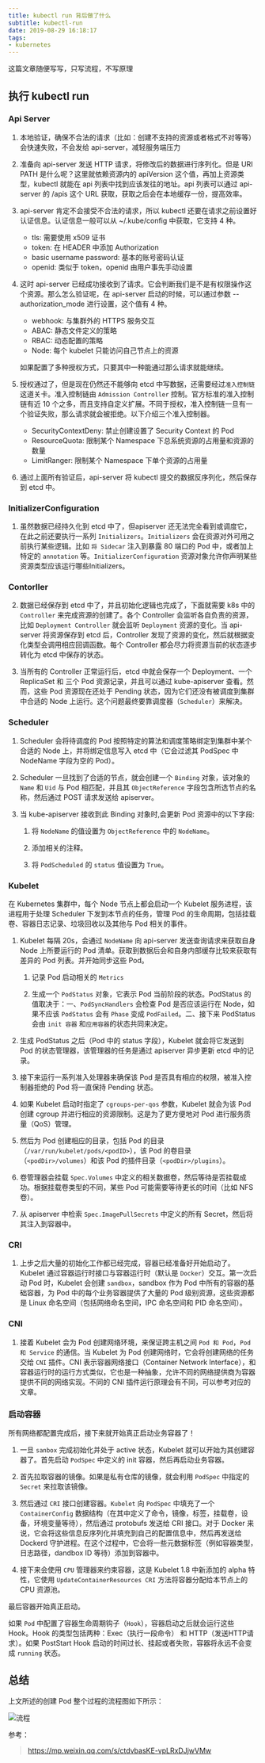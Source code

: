 ```yaml
---
title: kubectl run 背后做了什么
subtitle: kubectl-run
date: 2019-08-29 16:18:17
tags:
- kubernetes
---
```


这篇文章随便写写，只写流程，不写原理

## 执行 kubectl run

### Api Server

1. 本地验证，确保不合法的请求（比如：创建不支持的资源或者格式不对等等）会快速失败，不会发给 api-server，减轻服务端压力

2. 准备向 api-server 发送 HTTP 请求，将修改后的数据进行序列化。但是 URI PATH 是什么呢？这里就依赖资源内的 apiVersion 这个值，再加上资源类型，kubectl 就能在 api 列表中找到应该发往的地址。api 列表可以通过 api-server 的 /apis 这个 URL 获取，获取之后会在本地缓存一份，提高效率。

3. api-server 肯定不会接受不合法的请求，所以 kubectl 还要在请求之前设置好认证信息。认证信息一般可以从 ~/.kube/config 中获取，它支持 4 种。

    * tls: 需要使用 x509 证书
    * token: 在 HEADER 中添加 Authorization
    * basic username password: 基本的账号密码认证
    * openid: 类似于 token，openid 由用户事先手动设置

4. 这时 api-server 已经成功接收到了请求。它会判断我们是不是有权限操作这个资源。那么怎么验证呢，在 api-server 启动的时候，可以通过参数 --authorization_mode 进行设置，这个值有 4 种。

    * webhook: 与集群外的 HTTPS 服务交互
    * ABAC: 静态文件定义的策略
    * RBAC: 动态配置的策略
    * Node: 每个 kubelet 只能访问自己节点上的资源

    如果配置了多种授权方式，只要其中一种能通过那么请求就能继续。

5. 授权通过了，但是现在仍然还不能够向 etcd 中写数据，还需要经过`准入控制链`这道关卡。准入控制链由 `Admission Controller` 控制。官方标准的准入控制链有近 10 个之多，而且支持自定义扩展。不同于授权，准入控制链一旦有一个验证失败，那么请求就会被拒绝。以下介绍三个准入控制器。

    * SecurityContextDeny: 禁止创建设置了 Security Context 的 Pod
    * ResourceQuota: 限制某个 Namespace 下总系统资源的占用量和资源的数量
    * LimitRanger: 限制某个 Namespace 下单个资源的占用量

6. 通过上面所有验证后，api-server 将 kubectl 提交的数据反序列化，然后保存到 etcd 中。

<!-- more -->

### InitializerConfiguration

1. 虽然数据已经持久化到 etcd 中了，但apiserver 还无法完全看到或调度它，在此之前还要执行一系列 `Initializers`。`Initializers` 会在资源对外可用之前执行某些逻辑。比如 `将 Sidecar` 注入到暴露 80 端口的 Pod 中，或者加上特定的 `annotation` 等。`InitializerConfiguration` 资源对象允许你声明某些资源类型应该运行哪些Initializers。

### Contorller

2. 数据已经保存到 etcd 中了，并且初始化逻辑也完成了，下面就需要 k8s 中的 `Controller` 来完成资源的创建了。各个 Controller 会监听各自负责的资源，比如 `Deployment Controller` 就会监听 `Deployment` 资源的变化。当 api-server 将资源保存到 etcd 后，Controller 发现了资源的变化，然后就根据变化类型会调用相应回调函数。每个 Controller 都会尽力将资源当前的状态逐步转化为 etcd 中保存的状态。

3. 当所有的 Controller 正常运行后，etcd 中就会保存一个 Deployment、一个 ReplicaSet 和 三个 Pod 资源记录，并且可以通过 kube-apiserver 查看。然而，这些 Pod 资源现在还处于 Pending 状态，因为它们还没有被调度到集群中合适的 Node 上运行。这个问题最终要靠调度器（`Scheduler`）来解决。

### Scheduler

1. Scheduler 会将待调度的 Pod 按照特定的算法和调度策略绑定到集群中某个合适的 Node 上，并将绑定信息写入 etcd 中（它会过滤其 PodSpec 中 NodeName 字段为空的 Pod）。

2. Scheduler 一旦找到了合适的节点，就会创建一个 `Binding` 对象，该对象的 `Name` 和 `Uid` 与 Pod 相匹配，并且其 `ObjectReference` 字段包含所选节点的名称，然后通过 POST 请求发送给 apiserver。

3. 当 kube-apiserver 接收到此 Binding 对象时,会更新 Pod 资源中的以下字段:

    1. 将 `NodeName` 的值设置为 `ObjectReference` 中的 `NodeName`。

    2. 添加相关的注释。

    3. 将 `PodScheduled` 的 `status` 值设置为 `True`。

### Kubelet

在 Kubernetes 集群中，每个 Node 节点上都会启动一个 Kubelet 服务进程，该进程用于处理 Scheduler 下发到本节点的任务，管理 Pod 的生命周期，包括挂载卷、容器日志记录、垃圾回收以及其他与 Pod 相关的事件。

1. Kubelet 每隔 20s，会通过 `NodeName` 向 api-server 发送查询请求来获取自身 Node 上所要运行的 Pod 清单。获取到数据后会和自身内部缓存比较来获取有差异的 Pod 列表。并开始同步这些 Pod。

    1. 记录 Pod 启动相关的 `Metrics`

    2. 生成一个 `PodStatus` 对象，它表示 Pod 当前阶段的状态。PodStatus 的值取决于：一、`PodSyncHandlers` 会检查 Pod 是否应该运行在 Node，如果不应该 `PodStatus` 会有 `Phase` 变成 `PodFailed`。二、接下来 PodStatus 会由 `init 容器` 和`应用容器`的状态共同来决定。

2. 生成 PodStatus 之后（Pod 中的 status 字段），Kubelet 就会将它发送到 Pod 的状态管理器，该管理器的任务是通过 apiserver 异步更新 etcd 中的记录。

3. 接下来运行一系列准入处理器来确保该 Pod 是否具有相应的权限，被准入控制器拒绝的 Pod 将一直保持 Pending 状态。

4. 如果 Kubelet 启动时指定了 `cgroups-per-qos` 参数，Kubelet 就会为该 Pod 创建 cgroup 并进行相应的资源限制。这是为了更方便地对 Pod 进行服务质量（QoS）管理。

5. 然后为 Pod 创建相应的目录，包括 Pod 的目录（`/var/run/kubelet/pods/<podID>`），该 Pod 的卷目录（`<podDir>/volumes`）和该 Pod 的插件目录（`<podDir>/plugins`）。

6. 卷管理器会挂载 `Spec.Volumes` 中定义的相关数据卷，然后等待是否挂载成功。根据挂载卷类型的不同，某些 Pod 可能需要等待更长的时间（比如 NFS 卷）。

7. 从 apiserver 中检索 `Spec.ImagePullSecrets` 中定义的所有 Secret，然后将其注入到容器中。

### CRI

1. 上步之后大量的初始化工作都已经完成，容器已经准备好开始启动了。Kubelet 通过容器运行时接口与容器运行时（默认是 `Docker`）交互。第一次启动 Pod 时，Kubelet 会创建 `sandbox`，sandbox 作为 Pod 中所有的容器的基础容器，为 Pod 中的每个业务容器提供了大量的 Pod 级别资源，这些资源都是 Linux 命名空间（包括网络命名空间，IPC 命名空间和 PID 命名空间）。

### CNI

1. 接着 Kubelet 会为 Pod 创建网络环境，来保证跨主机之间 `Pod 和 Pod`，`Pod 和 Service` 的通信。当 Kubelet 为 Pod 创建网络时，它会将创建网络的任务交给 `CNI` 插件。CNI 表示容器网络接口（Container Network Interface），和容器运行时的运行方式类似，它也是一种抽象，允许不同的网络提供商为容器提供不同的网络实现。不同的 CNI 插件运行原理会有不同，可以参考对应的文章。

### 启动容器

所有网络都配置完成后，接下来就开始真正启动业务容器了！

1. 一旦 `sanbox` 完成初始化并处于 active 状态，Kubelet 就可以开始为其创建容器了。首先启动 `PodSpec` 中定义的 init 容器，然后再启动业务容器。

2. 首先拉取容器的镜像。如果是私有仓库的镜像，就会利用 `PodSpec` 中指定的 `Secret` 来拉取该镜像。

3. 然后通过 `CRI` 接口创建容器。`Kubelet` 向 `PodSpec` 中填充了一个 `ContainerConfig` 数据结构（在其中定义了命令，镜像，标签，挂载卷，设备，环境变量等待），然后通过 protobufs 发送给 CRI 接口。对于 Docker 来说，它会将这些信息反序列化并填充到自己的配置信息中，然后再发送给 Dockerd 守护进程。在这个过程中，它会将一些元数据标签（例如容器类型，日志路径，dandbox ID 等待）添加到容器中。

4. 接下来会使用 `CPU` 管理器来约束容器，这是 Kubelet 1.8 中新添加的 alpha 特性，它使用 `UpdateContainerResources CRI` 方法将容器分配给本节点上的 CPU 资源池。

最后容器开始真正启动。

如果 `Pod` 中配置了容器生命周期钩子（`Hook`），容器启动之后就会运行这些 Hook。Hook 的类型包括两种：Exec（执行一段命令） 和 HTTP（发送HTTP请求）。如果 PostStart Hook 启动的时间过长、挂起或者失败，容器将永远不会变成 `running` 状态。

## 总结

上文所述的创建 Pod 整个过程的流程图如下所示：

![流程](/images/kubectl_run/short.svg)

参考：

>  https://mp.weixin.qq.com/s/ctdvbasKE-vpLRxDJjwVMw
